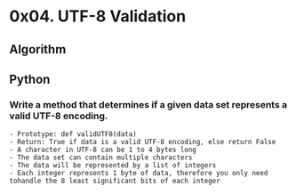# 0x04. UTF-8 Validation
## Algorithm
## Python

### Write a method that determines if a given data set represents a valid UTF-8 encoding.
	- Prototype: def validUTF8(data)
	- Return: True if data is a valid UTF-8 encoding, else return False
	- A character in UTF-8 can be 1 to 4 bytes long
	- The data set can contain multiple characters
	- The data will be represented by a list of integers
	- Each integer represents 1 byte of data, therefore you only need tohandle the 8 least significant bits of each integer
